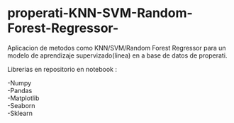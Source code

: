 # properati-KNN-SVM-Random-Forest-Regressor-
Aplicacion de metodos como KNN/SVM/Random Forest Regressor para un modelo de aprendizaje supervizado(linea) en a base de datos de properati.

Librerias en repositorio en notebook :

-Numpy\
-Pandas\
-Matplotlib\
-Seaborn\
-Sklearn
